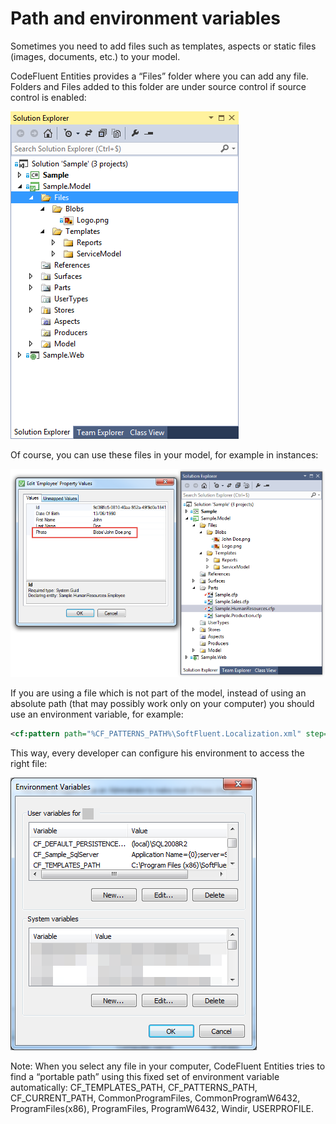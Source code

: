 # Path and environment variables

Sometimes you need to add files such as templates, aspects or static files (images, documents, etc.) to
your model.

CodeFluent Entities provides a “Files” folder where you can add any file. Folders and Files added to this
folder are under source control if source control is enabled:

![](img/team-work-06.png)

Of course, you can use these files in your model, for example in instances:

![](img/team-work-07.png)

If you are using a file which is not part of the model, instead of using an absolute path (that may
possibly work only on your computer) you should use an environment variable, for example:

```xml
<cf:pattern path="%CF_PATTERNS_PATH%\SoftFluent.Localization.xml" step="Methods" name="CodeFluent Localization Aspect" />
```

This way, every developer can configure his environment to access the right file:

![](img/team-work-08.png)

Note: When you select any file in your computer, CodeFluent Entities tries to find a “portable path”
using this fixed set of environment variable automatically: CF_TEMPLATES_PATH,
CF_PATTERNS_PATH, CF_CURRENT_PATH, CommonProgramFiles, CommonProgramW6432,
ProgramFiles(x86), ProgramFiles, ProgramW6432, Windir, USERPROFILE.
